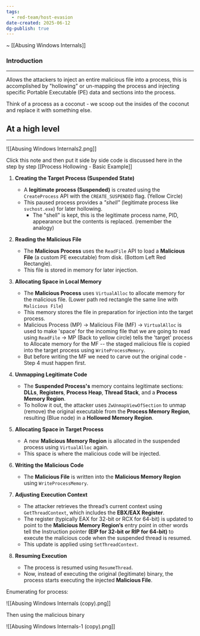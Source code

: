 ```yaml
---
tags:
  - red-team/host-evasion
date-created: 2025-06-12
dg-publish: true
---
```

~ [[Abusing Windows Internals]]
### Introduction
---
Allows the attackers to inject an entire malicious file into a process, this is accomplished by "hollowing" or un-mapping the process and injecting specific Portable Executable (PE) data and sections into the process.

Think of a process as a coconut - we scoop out the insides of the coconut and replace it with something else.

## At a high level
---

![[Abusing Windows Internals2.png]]

Click this note and then put it side by side code is discussed here in the step by step [[Process Hollowing - Basic Example]]

1. **Creating the Target Process (Suspended State)**

	- A **legitimate process (Suspended)** is created using the `CreateProcess` API with the `CREATE_SUSPENDED` flag. (Yellow Circle)
	- This paused process provides a _"shell"_ (legitimate process like `svchost.exe`) for later hollowing.
		- The "shell" is kept, this is the legitimate process name, PID, appearance but the contents is replaced. (remember the analogy)

2. **Reading the Malicious File**

	- The **Malicious Process** uses the `ReadFile` API to load a **Malicious File** (a custom PE executable) from disk. (Bottom Left Red Rectangle).
	- This file is stored in memory for later injection.

3. **Allocating Space in Local Memory**

	- The **Malicious Process** uses `VirtualAlloc` to allocate memory for the malicious file. (Lower path red rectangle the same line with `Malicious File`)
	- This memory stores the file in preparation for injection into the target process.
	 - Malicious Process (MP) -> Malicious File (MF) -> `VirtualAlloc` is used to make 'space' for the incoming file that we are going to read using `ReadFile` -> MP (Back to yellow circle) tells the 'target' process to Allocate memory for the MF -- the staged malicious file is copied into the target process using `WriteProcessMemory`.
	-  But before writing the MF we need to carve out the original code - Step 4 must happen first.

4. **Unmapping Legitimate Code**

	- The **Suspended Process's** memory contains legitimate sections: **DLLs**, **Registers**, **Process Heap**, **Thread Stack**, and a **Process Memory Region**.
	- To hollow it out, the attacker uses `ZwUnmapViewOfSection` to unmap (remove) the original executable from the **Process Memory Region**, resulting (Blue node) in a **Hollowed Memory Region**.

5. **Allocating Space in Target Process**

	- A new **Malicious Memory Region** is allocated in the suspended process using `VirtualAlloc` again.
	- This space is where the malicious code will be injected.

6. **Writing the Malicious Code**

	- The **Malicious File** is written into the **Malicious Memory Region** using `WriteProcessMemory`.
	    
7. **Adjusting Execution Context**

	- The attacker retrieves the thread’s current context using `GetThreadContext`, which includes the **EBX/EAX Register**.
	- The register (typically EAX for 32-bit or RCX for 64-bit) is updated to point to the **Malicious Memory Region’s** entry point in other words tell the Instruction pointer **(EIP for 32-bit or RIP for 64-bit)** to execute the malicious code when the suspended thread is resumed.
	- This update is applied using `SetThreadContext`.

8. **Resuming Execution**

	- The process is resumed using `ResumeThread`.
	- Now, instead of executing the original (legitimate) binary, the process starts executing the injected **Malicious File**.

Enumerating for process:

![[Abusing Windows Internals (copy).png]]

Then using the malicious binary

![[Abusing Windows Internals-1 (copy).png]]
